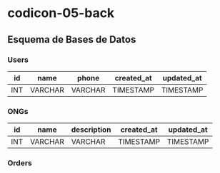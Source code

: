 # codicon-05-back

## Esquema de Bases de Datos

### Users

| id  | name    | phone   | created_at | updated_at |
| --- | ------- | ------- | ---------- | ---------- |
| INT | VARCHAR | VARCHAR | TIMESTAMP  | TIMESTAMP  |

### ONGs

| id  | name    | description | created_at | updated_at |
| --- | ------- | ----------- | ---------- | ---------- |
| INT | VARCHAR | VARCHAR     | TIMESTAMP  | TIMESTAMP  |

### Orders
